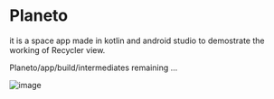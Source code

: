 # Planeto
it is a space app made in kotlin and android studio to demostrate the working of Recycler view.

Planeto/app/build/intermediates remaining ...

![image](https://user-images.githubusercontent.com/116882665/199306212-e9a28d69-ae10-4106-8754-16ce2212a831.png)
